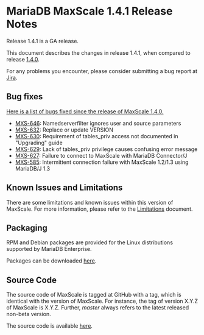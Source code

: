 
# MariaDB MaxScale 1.4.1 Release Notes

Release 1.4.1 is a GA release.

This document describes the changes in release 1.4.1, when compared to
release [1.4.0](MaxScale-1.4.0-Release-Notes.md).

For any problems you encounter, please consider submitting a bug
report at [Jira](https://jira.mariadb.org).

## Bug fixes

[Here is a list of bugs fixed since the release of MaxScale 1.4.0.](https://jira.mariadb.org/browse/MXS-646?jql=project%20%3D%20MXS%20AND%20issuetype%20%3D%20Bug%20AND%20resolution%20in%20(Fixed%2C%20Done)%20AND%20fixVersion%20%3D%201.4.1)

 * [MXS-646](https://jira.mariadb.org/browse/MXS-646): Namedserverfilter ignores user and source parameters
 * [MXS-632](https://jira.mariadb.org/browse/MXS-632): Replace or update VERSION
 * [MXS-630](https://jira.mariadb.org/browse/MXS-630): Requirement of tables_priv access not documented in "Upgrading" guide
 * [MXS-629](https://jira.mariadb.org/browse/MXS-629): Lack of tables_priv privilege causes confusing error message
 * [MXS-627](https://jira.mariadb.org/browse/MXS-627): Failure to connect to MaxScale with MariaDB Connector/J
 * [MXS-585](https://jira.mariadb.org/browse/MXS-585): Intermittent connection failure with MaxScale 1.2/1.3 using MariaDB/J 1.3

## Known Issues and Limitations

There are some limitations and known issues within this version of MaxScale.
For more information, please refer to the [Limitations](../About/Limitations.md) document.

## Packaging

RPM and Debian packages are provided for the Linux distributions supported
by MariaDB Enterprise.

Packages can be downloaded [here](https://mariadb.com/resources/downloads).

## Source Code

The source code of MaxScale is tagged at GitHub with a tag, which is identical
with the version of MaxScale. For instance, the tag of version X.Y.Z of MaxScale
is X.Y.Z. Further, *master* always refers to the latest released non-beta version.

The source code is available [here](https://github.com/mariadb-corporation/MaxScale).

